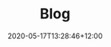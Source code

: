 ---
title: "Blog"
summary: "What's up and welcome to my Brain."
date: 2020-05-17T13:28:46+12:00
draft: false
---